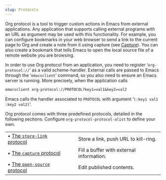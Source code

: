 ```yaml
---
slug: Protocols
---
```


Org protocol is a tool to trigger custom actions in Emacs from external applications. Any application that supports calling external programs with an URL as argument may be used with this functionality. For example, you can configure bookmarks in your web browser to send a link to the current page to Org and create a note from it using capture (see [Capture](/docs/org/Capture)). You can also create a bookmark that tells Emacs to open the local source file of a remote website you are browsing.

In order to use Org protocol from an application, you need to register ‘`org-protocol://`’ as a valid scheme-handler. External calls are passed to Emacs through the ‘`emacsclient`’ command, so you also need to ensure an Emacs server is running. More precisely, when the application calls

```lisp
emacsclient org-protocol://PROTOCOL?key1=val1&key2=val2
```

Emacs calls the handler associated to `PROTOCOL` with argument ‘`(:key1 val1 :key2 val2)`’.

Org protocol comes with three predefined protocols, detailed in the following sections. Configure `org-protocol-protocol-alist` to define your own.

|                                                                        |    |                                          |
| :--------------------------------------------------------------------- | -- | :--------------------------------------- |
| • [The `store-link` protocol](/docs/org/The-store_002dlink-protocol)   |    | Store a link, push URL to kill-ring.     |
| • [The `capture` protocol](/docs/org/The-capture-protocol)             |    | Fill a buffer with external information. |
| • [The `open-source` protocol](/docs/org/The-open_002dsource-protocol) |    | Edit published contents.                 |
